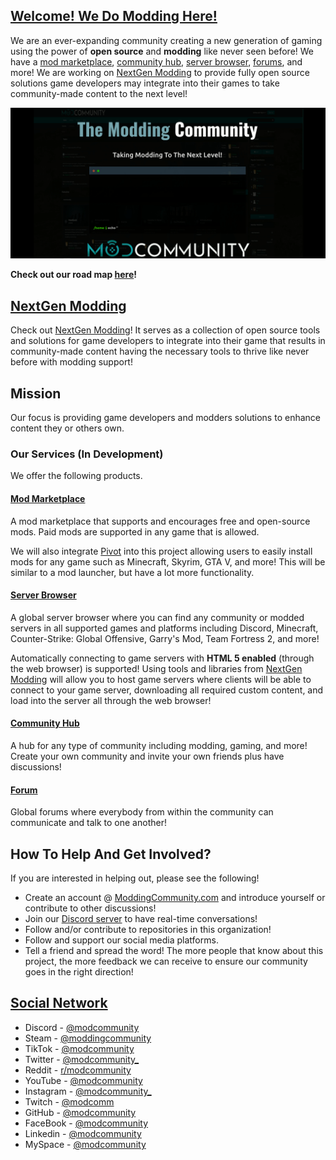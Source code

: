 ## [Welcome! We Do Modding Here!](https://moddingcommunity.com)
We are an ever-expanding community creating a new generation of gaming using the power of **open source** and **modding** like never seen before! We have a [mod marketplace](https://moddingcommunity.com/mods), [community hub](https://moddingcommunity.com/communities/), [server browser](https://moddingcommunity.com/topic/63-server-browser-in-development/), [forums](https://moddingcommunity.com/), and more! We are working on [NextGen Modding](https://github.com/NextGen-Modding) to provide fully open source solutions game developers may integrate into their games to take community-made content to the next level!

<a href="https://docs.google.com/presentation/d/e/2PACX-1vSlROYETsWYlJkqM7y9J5qeHRjh6ZY6Liv0RIkxSX6EjQ7X3_kzQFkp3HNHtebks8YAe3e2QV2lBmka/pub" target="_blank"><img src="https://github.com/Deaconn-net/Misc/blob/main/TMC.gif" data-canonical-src="https://github.com/Deaconn-net/Misc/blob/main/TMC.gif" /></a>

**Check out our road map [here](https://github.com/modcommunity/roadmap/projects)!**

## [NextGen Modding](https://github.com/NextGen-Modding)
Check out [NextGen Modding](https://github.com/NextGen-Modding)! It serves as a collection of open source tools and solutions for game developers to integrate into their game that results in community-made content having the necessary tools to thrive like never before with modding support!

## Mission
Our focus is providing game developers and modders solutions to enhance content they or others own.

### Our Services (In Development)
We offer the following products.

#### [Mod Marketplace](https://moddingcommunity.com/topic/62-marketplace-in-development/)
A mod marketplace that supports and encourages free and open-source mods. Paid mods are supported in any game that is allowed.

We will also integrate [Pivot](https://github.com/NextGen-Modding/pivot) into this project allowing users to easily install mods for any game such as Minecraft, Skyrim, GTA V, and more! This will be similar to a mod launcher, but have a lot more functionality.

#### [Server Browser](https://moddingcommunity.com/topic/63-server-browser-in-development/)
A global server browser where you can find any community or modded servers in all supported games and platforms including Discord, Minecraft, Counter-Strike: Global Offensive, Garry's Mod, Team Fortress 2, and more!

Automatically connecting to game servers with **HTML 5 enabled** (through the web browser) is supported! Using tools and libraries from [NextGen Modding](https://github.com/NextGen-Modding) will allow you to host game servers where clients will be able to connect to your game server, downloading all required custom content, and load into the server all through the web browser!

#### [Community Hub](https://moddingcommunity.com/communities/)
A hub for any type of community including modding, gaming, and more! Create your own community and invite your own friends plus have discussions!

#### [Forum](https://moddingcommunity.com/forums)
Global forums where everybody from within the community can communicate and talk to one another!

## How To Help And Get Involved?
If you are interested in helping out, please see the following!

* Create an account @ [ModdingCommunity.com](https://moddingcommunity.com) and introduce yourself or contribute to other discussions!
* Join our [Discord server](https://discord.moddingcommunity.com/) to have real-time conversations!
* Follow and/or contribute to repositories in this organization!
* Follow and support our social media platforms.
* Tell a friend and spread the word! The more people that know about this project, the more feedback we can receive to ensure our community goes in the right direction!

## [Social Network](https://moddingcommunity.com/forums/topic/3-all-social-media-platforms/#comment-3)
* Discord - [@modcommunity](https://dsc.gg/modcommunity)
* Steam - [@moddingcommunity](https://steamcommunity.com/groups/moddingcommunity)
* TikTok - [@modcommunity](https://tiktok.com/@modcommunity)
* Twitter - [@modcommunity_](https://twitter.com/modcommunity_)
* Reddit - [r/modcommunity](https://reddit.com/r/modcommunity)
* YouTube - [@modcommunity](https://youtube.com/channel/UCR1cNRhEiTtu8-9V-Lt9sHw)
* Instagram - [@modcommunity_](https://instagram.com/modcommunity_)
* Twitch - [@modcomm](https://twitch.tv/modcomm)
* GitHub - [@modcommunity](https://github.com/modcommunity)
* FaceBook - [@modcommunity](https://facebook.com/modcommunity)
* Linkedin - [@modcommunity](https://linkedin.com/company/modcommunity)
* MySpace - [@modcommunity](https://myspace.com/modcommunity)
